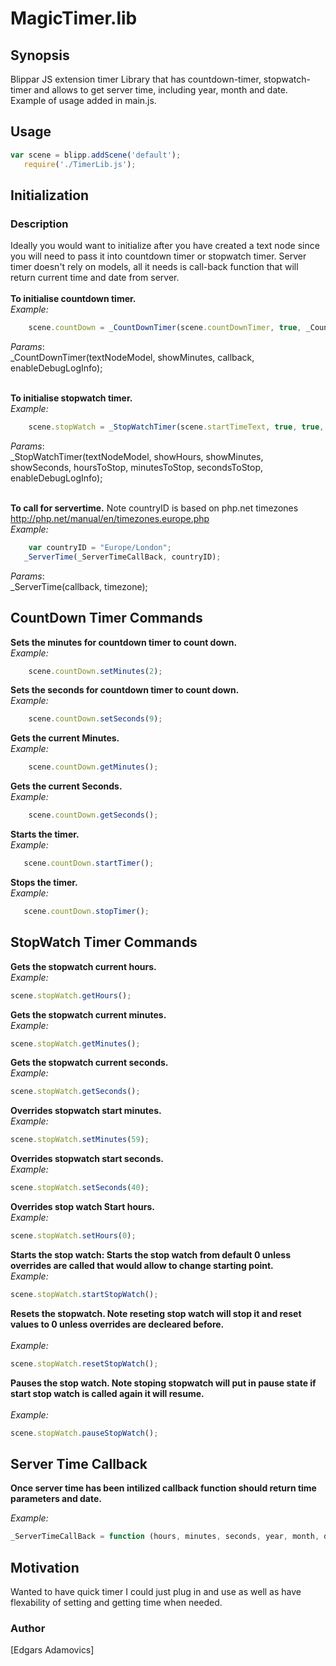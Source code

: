 # MagicTimer.lib

## Synopsis
Blippar JS extension timer Library that has countdown-timer, stopwatch-timer and allows to get server time, including year, month and date. Example of usage added in main.js.

## Usage
```JavaScript
var scene = blipp.addScene('default');
   require('./TimerLib.js');
```  
## Initialization

### Description
Ideally you would want to initialize after you have created a text node since you will need to pass it into countdown timer or stopwatch timer. Server timer doesn't rely on models, all it needs is call-back function that will return current time and date from server.
<br><br>
 **To initialise countdown timer.**<br>
 *Example:*
```JavaScript
    scene.countDown = _CountDownTimer(scene.countDownTimer, true, _CountDowtimercallback, true);
```
*Params*: <br>
_CountDownTimer(textNodeModel, showMinutes, callback, enableDebugLogInfo);
<br><br>

**To initialise stopwatch timer.**<br>
*Example:*
```JavaScript
    scene.stopWatch = _StopWatchTimer(scene.startTimeText, true, true, true, "", "", "", true);
```
*Params*:<br>
_StopWatchTimer(textNodeModel, showHours, showMinutes, showSeconds, hoursToStop, minutesToStop, secondsToStop, enableDebugLogInfo);
<br><br>

**To call for servertime.** Note countryID is based on php.net timezones http://php.net/manual/en/timezones.europe.php<br>
*Example:*
```JavaScript
    var countryID = "Europe/London";
   _ServerTime(_ServerTimeCallBack, countryID);
```
*Params*: <br>
_ServerTime(callback, timezone);
## CountDown Timer Commands

**Sets the minutes for countdown timer to count down.**<br>
*Example:*
```JavaScript
    scene.countDown.setMinutes(2);
```
**Sets the seconds for countdown timer to count down.**<br>
*Example:*
```JavaScript
    scene.countDown.setSeconds(9);
```
**Gets the current Minutes.**<br>
*Example:*
```JavaScript
    scene.countDown.getMinutes();
```
**Gets the current Seconds.**<br>
*Example:*
```JavaScript
    scene.countDown.getSeconds();
```
**Starts the timer.**<br>
*Example:*
```JavaScript
   scene.countDown.startTimer();
```
**Stops the timer.**<br>
*Example:*
```JavaScript
   scene.countDown.stopTimer();
```
## StopWatch Timer Commands

**Gets the stopwatch current hours.**<br>
*Example:*
```JavaScript
scene.stopWatch.getHours();
```
**Gets the stopwatch current minutes.**<br>
*Example:*
```JavaScript
scene.stopWatch.getMinutes();
```
**Gets the stopwatch current seconds.**<br>
*Example:*
```JavaScript
scene.stopWatch.getSeconds();
```
**Overrides stopwatch start minutes.**<br>
*Example:*
```JavaScript
scene.stopWatch.setMinutes(59);
```
**Overrides stopwatch start seconds.**<br>
*Example:*
```JavaScript
scene.stopWatch.setSeconds(40);
```
**Overrides stop watch Start hours.**<br>
*Example:*
```JavaScript
scene.stopWatch.setHours(0);
```
**Starts the stop watch: Starts the stop watch from default 0 unless overrides are called that would allow to change starting point.**<br>
*Example:*
```JavaScript
scene.stopWatch.startStopWatch();
```
**Resets the stopwatch. Note reseting stop watch will stop it and reset values to 0 unless overrides are decleared before.**<br><br>
*Example:*
```JavaScript
scene.stopWatch.resetStopWatch();
```
**Pauses the stop watch. Note stoping stopwatch will put in pause state if start stop watch is called again it will resume.**<br><br>
*Example:*
```JavaScript
scene.stopWatch.pauseStopWatch();
```

## Server Time Callback

**Once server time has been intilized callback function should return time parameters and date.**

*Example:*
```Javascript
_ServerTimeCallBack = function (hours, minutes, seconds, year, month, day) {};

```
## Motivation

Wanted to have quick timer I could just plug in and use as well as have flexability of setting and getting time when needed.

### Author
[Edgars Adamovics]
